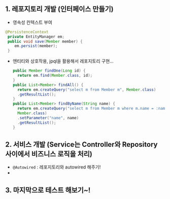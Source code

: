 ## 1. 레포지토리 개발 (인터페이스 만들기)

- 영속성 컨텍스트 부여

```java
@PersistenceContext
 private EntityManager em;
 public void save(Member member) {
    em.persist(member);
 }
```

- 엔티티와 상호작용, jpql을 활용해서 레포지토리 구현...
  ```java
  public Member findOne(Long id) {
    return em.find(Member.class, id);
  }
  public List<Member> findAll() {
    return em.createQuery("select m from Member m", Member.class)
    .getResultList();
  }
  public List<Member> findByName(String name) {
    return em.createQuery("select m from Member m where m.name = :name",
    Member.class)
    .setParameter("name", name)
    .getResultList();
  }
  ```

## 2. 서비스 개발 (Service는 Controller와 Repository 사이에서 비즈니스 로직을 처리)

- `@Autowired` : 레포지토리와 autowired 해주기!
-

## 3. 마지막으로 테스트 해보기~!
